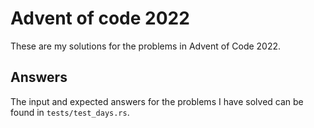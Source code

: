 Advent of code 2022  
===================
These are my solutions for the problems in Advent of Code 2022. 


Answers
-------
The input and expected answers for the problems I have solved can be found in
``tests/test_days.rs``.
